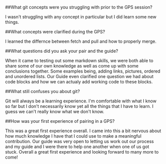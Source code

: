 ##What git concepts were you struggling with prior to the GPS session?

I wasn't struggling with any concept in particular but I did learn some new things.

##What concepts were clarified during the GPS?

I learned the differnce between fetch and pull and how to properly merge.

##What questions did you ask your pair and the guide?

When it came to testing out some markdown skills, we were both able to share some of our own knowledge as well as come up with some conclusions together. Some examples being, adding links, pictures, ordered and unordered lists. Our Guide even clarified one question we had about code blocks and how we can actualy add working code to these blocks.

##What still confuses you about git?

Git will always be a learning experience. I'm comfortable with what I know so far but I don't necessarily know yet all the things that I have to learn. I guess we can't really know what we don't know.

##How was your first experience of pairing in a GPS?

This was a great first experience overall. I came into this a bit nervous about how much knowledge I have that I could use to make a meaningful contribution. Our guide was very open to letting us work out our process and my guide and I were there to help one another when one of us got stuck. Overall a great first experience and looking forward to many more to come!